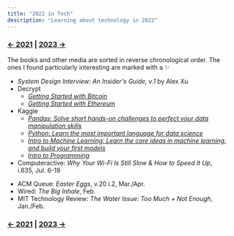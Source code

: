 ```yaml
---
title: "2022 in Tech"
description: "Learning about technology in 2022"
---
```


### [← 2021](/2022/12/31/learn-2021) | [2023 →](/2023/12/31/learn-2023)
The books and other media are sorted in reverse chronological order. The ones I found particularly interesting are marked with a ✨

- *System Design Interview: An Insider's Guide, v.1* by Alex Xu
- Decrypt
  - [*Getting Started with Bitcoin*](https://decrypt.co/courses/102207/getting-started-with-bitcoin)
  - [*Getting Started with Ethereum*](https://decrypt.co/courses/102208/getting-started-with-ethereum)
- Kaggle
  - [*Pandas: Solve short hands-on challenges to perfect your data manipulation skills*](https://www.kaggle.com/learn/pandas)
  - [*Python: Learn the most important language for data science*](https://www.kaggle.com/learn/python)
  - [*Intro to Machine Learning: Learn the core ideas in machine learning, and build your first models*](https://www.kaggle.com/learn/intro-to-machine-learning)
  - [*Intro to Programming*](https://www.kaggle.com/learn/intro-to-programming)
- Computeractive: *Why Your Wi-Fi Is Still Slow & How to Speed It Up*, i.635, Jul. 6-19
<!-- Classic Gaming, v.1	Classic Gaming	GamesRadar -->
- ACM Queue: *Easter Eggs*, v.20 i.2, Mar./Apr.
- Wired: *The Big Inhale*, Feb.
- MIT Technology Review: *The Water Issue: Too Much + Not Enough*, Jan./Feb.

### [← 2021](/2022/12/31/learn-2021) | [2023 →](/2023/12/31/learn-2023)
